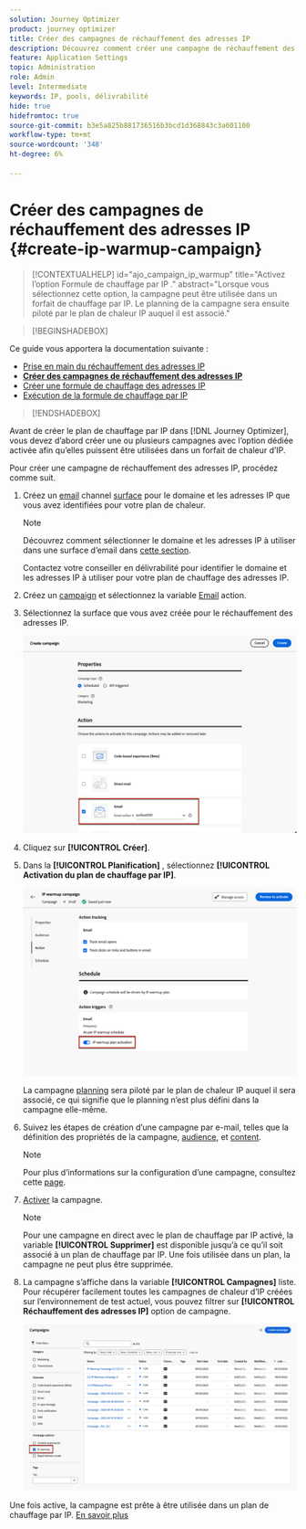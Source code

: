 ```yaml
---
solution: Journey Optimizer
product: journey optimizer
title: Créer des campagnes de réchauffement des adresses IP
description: Découvrez comment créer une campagne de réchauffement des adresses IP
feature: Application Settings
topic: Administration
role: Admin
level: Intermediate
keywords: IP, pools, délivrabilité
hide: true
hidefromtoc: true
source-git-commit: b3e5a825b881736516b3bcd1d368843c3a601100
workflow-type: tm+mt
source-wordcount: '348'
ht-degree: 6%

---
```


# Créer des campagnes de réchauffement des adresses IP {#create-ip-warmup-campaign}

>[!CONTEXTUALHELP]
>id="ajo_campaign_ip_warmup"
>title="Activez l’option Formule de chauffage par IP ."
>abstract="Lorsque vous sélectionnez cette option, la campagne peut être utilisée dans un forfait de chauffage par IP. Le planning de la campagne sera ensuite piloté par le plan de chaleur IP auquel il est associé."

>[!BEGINSHADEBOX]

Ce guide vous apportera la documentation suivante :

* [Prise en main du réchauffement des adresses IP](ip-warmup-gs.md)
* **[Créer des campagnes de réchauffement des adresses IP](ip-warmup-campaign.md)**
* [Créer une formule de chauffage des adresses IP](ip-warmup-plan.md)
* [Exécution de la formule de chauffage par IP](ip-warmup-execution.md)

>[!ENDSHADEBOX]

Avant de créer le plan de chauffage par IP dans [!DNL Journey Optimizer], vous devez d’abord créer une ou plusieurs campagnes avec l’option dédiée activée afin qu’elles puissent être utilisées dans un forfait de chaleur d’IP.

Pour créer une campagne de réchauffement des adresses IP, procédez comme suit.

1. Créez un [email](../email/email-settings.md) channel [surface](channel-surfaces.md) pour le domaine et les adresses IP que vous avez identifiées pour votre plan de chaleur.

   >[!NOTE]
   >
   >Découvrez comment sélectionner le domaine et les adresses IP à utiliser dans une surface d’email dans [cette section](../email/email-settings.md#subdomains-and-ip-pools).
   >
   >Contactez votre conseiller en délivrabilité pour identifier le domaine et les adresses IP à utiliser pour votre plan de chauffage des adresses IP.<!--TBC-->

1. Créez un [campaign](../campaigns/create-campaign.md) et sélectionnez la variable [Email](../email/create-email.md#create-email-journey-campaign) action.

1. Sélectionnez la surface que vous avez créée pour le réchauffement des adresses IP.

   ![](assets/ip-warmup-campaign-surface.png)

   <!--You must use the same surface as the one that will be used for the asociated IP warmup plan. [Learn how to create an IP warmup plan](#create-ip-warmup-plan)-->

1. Cliquez sur **[!UICONTROL Créer]**.

1. Dans la **[!UICONTROL Planification]** , sélectionnez **[!UICONTROL Activation du plan de chauffage par IP]**.

   ![](assets/ip-warmup-campaign-plan-activation.png)

   La campagne [planning](../campaigns/create-campaign.md#schedule) sera piloté par le plan de chaleur IP auquel il sera associé, ce qui signifie que le planning n’est plus défini dans la campagne elle-même.

1. Suivez les étapes de création d’une campagne par e-mail, telles que la définition des propriétés de la campagne, [audience](../audience/about-audiences.md)<!--best practices for IP warmup in terms of audience?-->, et [content](../email/get-started-email-design.md#key-steps).

   >[!NOTE]
   >
   >Pour plus d’informations sur la configuration d’une campagne, consultez cette [page](../campaigns/get-started-with-campaigns.md).

1. [Activer](../campaigns/review-activate-campaign.md) la campagne.

   >[!NOTE]
   >
   >Pour une campagne en direct avec le plan de chauffage par IP activé, la variable **[!UICONTROL Supprimer]** est disponible jusqu’à ce qu’il soit associé à un plan de chauffage par IP. Une fois utilisée dans un plan, la campagne ne peut plus être supprimée.

1. La campagne s’affiche dans la variable **[!UICONTROL Campagnes]** liste. Pour récupérer facilement toutes les campagnes de chaleur d’IP créées sur l’environnement de test actuel, vous pouvez filtrer sur **[!UICONTROL Réchauffement des adresses IP]** option de campagne.

   ![](assets/ip-warmup-campaign-filter.png)

Une fois active, la campagne est prête à être utilisée dans un plan de chauffage par IP. [En savoir plus](ip-warmup-plan.md)

<!--Any recommendations when defining an audience? i.e do you have to include all your database or a limited number or according to your Excel file?-->


